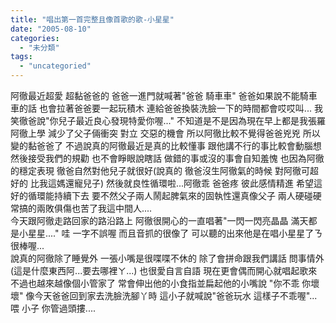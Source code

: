 ```yaml
---
title: "唱出第一首完整且像首歌的歌-小星星"
date: "2005-08-10"
categories: 
  - "未分類"
tags: 
  - "uncategoried"
---
```


阿徹最近超愛 超黏爸爸的 爸爸一進門就喊著"爸爸 騎車車" 爸爸如果說不能騎車車的話 也會拉著爸爸要一起玩積木 連給爸爸換裝洗臉一下的時間都會哎哎叫... 我笑徹爸說"你兒子最近良心發現特愛你喔..." 不知道是不是因為現在早上都是我張羅阿徹上學 減少了父子倆衝突 對立 交惡的機會 所以阿徹比較不覺得爸爸兇兇 所以變的黏爸爸了 不過說真的阿徹最近是真的比較懂事 跟他講不行的事比較會動腦想然後接受我們的規勸 也不會睜眼說瞎話 做錯的事或沒的事會自知羞愧 也因為阿徹的穩定表現 徹爸自然對他兒子就很好(說真的 徹爸沒生阿徹氣的時候 對阿徹可超好的 比我這媽還寵兒子) 然後就良性循環啦...阿徹乖 爸爸疼 彼此感情精進 希望這好的循環能持續下去 要不然父子兩人鬧起脾氣來的固執性還真像父子 兩人硬碰硬 常搞的兩敗俱傷也苦了我這中間人....  
今天跟阿徹走路回家的路沿路上 阿徹很開心的一直唱著"一閃一閃亮晶晶 滿天都是小星星...." 哇 一字不誤喔 而且音抓的很像了 可以聽的出來他是在唱小星星了ㄋ 很棒喔...  
說真的阿徹除了睡覺外 一張小嘴是很喋喋不休的 除了會拼命跟我們講話 問事情外(這是什麼東西阿...要去哪裡ㄚ...) 也很愛自言自語 現在更會偶而開心就唱起歌來 不過也越來越像個小管家了 常會伸出他的小食指並扁起他的小嘴說 "你不乖 你壞壞" 像今天爸爸回到家去洗臉洗腳丫時 這小子就喊說"爸爸玩水 這樣子不乖喔"...喂 小子 你管過頭摟....
